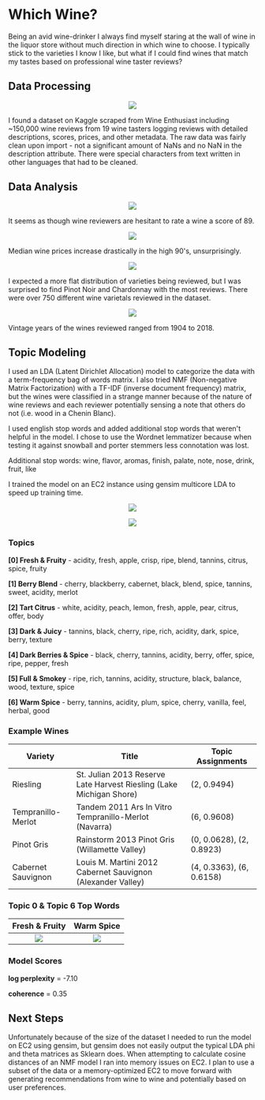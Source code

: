 # Which Wine?

Being an avid wine-drinker I always find myself staring at the wall of wine in the liquor store without much direction in which wine to choose. I typically stick to the varieties I know I like, but what if I could find wines that match my tastes based on professional wine taster reviews?

## Data Processing
<p align="center">
  <img src="https://github.com/vanessapolliard/which-wine/blob/master/images/rawdata.png">
</p>
I found a dataset on Kaggle scraped from Wine Enthusiast including ~150,000 wine reviews from 19 wine tasters logging reviews with detailed descriptions, scores, prices, and other metadata. The raw data was fairly clean upon import - not a significant amount of NaNs and no NaN in the description attribute. There were special characters from text written in other languages that had to be cleaned. 

## Data Analysis
<p align="center">
  <img src="https://github.com/vanessapolliard/which-wine/blob/master/images/ratings.png">
</p>
It seems as though wine reviewers are hesitant to rate a wine a score of 89.


<p align="center">
  <img src="https://github.com/vanessapolliard/which-wine/blob/master/images/pricebyscore.png">
</p>
Median wine prices increase drastically in the high 90's, unsurprisingly.


<p align="center">
  <img src="https://github.com/vanessapolliard/which-wine/blob/master/images/varieties.png">
</p>
I expected a more flat distribution of varieties being reviewed, but I was surprised to find Pinot Noir and Chardonnay with the most reviews. There were over 750 different wine varietals reviewed in the dataset.


<p align="center">
  <img src="https://github.com/vanessapolliard/which-wine/blob/master/images/vintageyears.png">
</p>
Vintage years of the wines reviewed ranged from 1904 to 2018.

## Topic Modeling
I used an LDA (Latent Dirichlet Allocation) model to categorize the data with a term-frequency bag of words matrix. I also tried NMF (Non-negative Matrix Factorization) with a TF-IDF (inverse document frequency) matrix, but the wines were classified in a strange manner because of the nature of wine reviews and each reviewer potentially sensing a note that others do not (i.e. wood in a Chenin Blanc).

I used english stop words and added additional stop words that weren't helpful in the model. I chose to use the Wordnet lemmatizer because when testing it against snowball and porter stemmers less connotation was lost.

Additional stop words: wine, flavor, aromas, finish, palate, note, nose, drink, fruit, like

I trained the model on an EC2 instance using gensim multicore LDA to speed up training time. 

<p align="center">
  <img src="https://github.com/vanessapolliard/which-wine/blob/master/images/wordcounthist.png">
</p>

<p align="center">
  <img src="https://github.com/vanessapolliard/which-wine/blob/master/images/ratingwordcnt.png">
</p>

### Topics

**[0] Fresh & Fruity** - acidity, fresh, apple, crisp, ripe, blend, tannins, citrus, spice, fruity

**[1] Berry Blend** - cherry, blackberry, cabernet, black, blend, spice, tannins, sweet, acidity, merlot

**[2] Tart Citrus** - white, acidity, peach, lemon, fresh, apple, pear, citrus, offer, body

**[3] Dark & Juicy** - tannins, black, cherry, ripe, rich, acidity, dark, spice, berry, texture

**[4] Dark Berries & Spice** - black, cherry, tannins, acidity, berry, offer, spice, ripe, pepper, fresh

**[5] Full & Smokey** - ripe, rich, tannins, acidity, structure, black, balance, wood, texture, spice

**[6] Warm Spice** - berry, tannins, acidity, plum, spice, cherry, vanilla, feel, herbal, good



### Example Wines
|  Variety |  Title | Topic Assignments  |
|---|---|---|
|  Riesling |  St. Julian 2013 Reserve Late Harvest Riesling (Lake Michigan Shore) | (2, 0.9494)  |
|  Tempranillo-Merlot |  Tandem 2011 Ars In Vitro Tempranillo-Merlot (Navarra) |  (6, 0.9608) |
| Pinot Gris  | Rainstorm 2013 Pinot Gris (Willamette Valley)  | (0, 0.0628), (2, 0.8923)  |
|  Cabernet Sauvignon |  Louis M. Martini 2012 Cabernet Sauvignon (Alexander Valley) | (4, 0.3363), (6, 0.6158)  |

### Topic 0 & Topic 6 Top Words
Fresh & Fruity            |  Warm Spice
:-------------------------:|:-------------------------:
![](https://github.com/vanessapolliard/which-wine/blob/master/images/topic0words.png)  |  ![](https://github.com/vanessapolliard/which-wine/blob/master/images/topic6words.png)


### Model Scores
**log perplexity** = -7.10

**coherence** =  0.35


## Next Steps
Unfortunately because of the size of the dataset I needed to run the model on EC2 using gensim, but gensim does not easily output the typical LDA phi and theta matrices as Sklearn does. When attempting to calculate cosine distances of an NMF model I ran into memory issues on EC2. I plan to use a subset of the data or a memory-optimized EC2 to move forward with generating recommendations from wine to wine and potentially based on user preferences. 